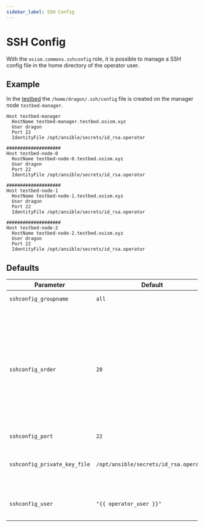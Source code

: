 ```yaml
---
sidebar_label: SSH Config
---
```


# SSH Config

With the `osism.commons.sshconfig` role, it is possible to manage a SSH config
file in the home directory of the operator user.

## Example

In the [testbed](https://github.com/osism/testbed)
the `/home/dragon/.ssh/config` file is created on the manager node `testbed-manager`.

```none title="Example for an assembled /home/dragon/.ssh/config file"
Host testbed-manager
  HostName testbed-manager.testbed.osism.xyz
  User dragon
  Port 22
  IdentityFile /opt/ansible/secrets/id_rsa.operator

####################
Host testbed-node-0
  HostName testbed-node-0.testbed.osism.xyz
  User dragon
  Port 22
  IdentityFile /opt/ansible/secrets/id_rsa.operator

####################
Host testbed-node-1
  HostName testbed-node-1.testbed.osism.xyz
  User dragon
  Port 22
  IdentityFile /opt/ansible/secrets/id_rsa.operator

####################
Host testbed-node-2
  HostName testbed-node-2.testbed.osism.xyz
  User dragon
  Port 22
  IdentityFile /opt/ansible/secrets/id_rsa.operator
```


## Defaults

**Parameter**                | **Default**                            | **Description**
-----------------------------|----------------------------------------|---------------------
`sshconfig_groupname`        | `all`                                  | All nodes in this group are included.
`sshconfig_order`            | `20`                                   | The `.ssh/config.d` directory is used to prepare the `.ssh/config` file. You can add your own files in this directory. Everything with a filename prefix smaller than `sshconfig_order` is placed at the beginning of the assembled `.ssh/config` file. Anything with a filename prefix greater than `sshconfig_order` goes at the end.
`sshconfig_port`             | `22`                                   | The SSH port.
`sshconfig_private_key_file` | `/opt/ansible/secrets/id_rsa.operator` | The identity file to use. The file itself must already exist there. The file is created by the `osism.services.manager` role.
`sshconfig_user`             | `"{{ operator_user }}"`                | The user in which home directory the `.ssh/config` file will be generated.

